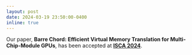 ```yaml
---
layout: post
date: 2024-03-19 23:50:00-0400
inline: true
---
```


Our paper, <strong>Barre Chord: Efficient Virtual Memory Translation for Multi-Chip-Module GPUs</strong>, has been accepted at <strong><a href="https://iscaconf.org/isca2024/">ISCA 2024</a></strong>.
